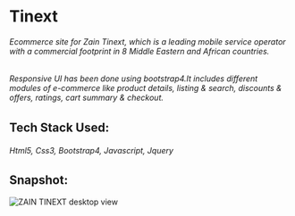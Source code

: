 # Tinext
###### Ecommerce site for Zain Tinext, which is a leading mobile service operator with a commercial footprint in 8 Middle Eastern and African countries.
###### Responsive UI has been done using bootstrap4.It includes different modules of e-commerce like product details, listing & search, discounts & offers, ratings, cart summary & checkout.

## Tech Stack Used:
###### Html5, Css3, Bootstrap4, Javascript, Jquery

## Snapshot:
![ZAIN TINEXT desktop view](screenshots/index.png)
